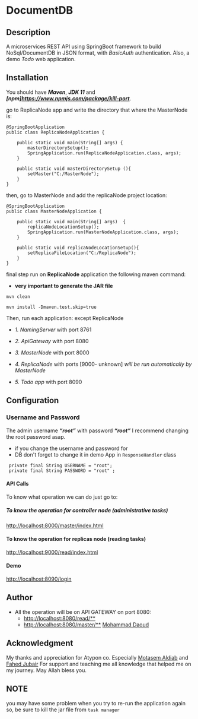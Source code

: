 # DocumentDB

## Description

A microservices REST API using SpringBoot framework to build NoSql/DocumentDB in JSON format, with *BasicAuth*
authentication. Also, a demo *Todo* web application.

## Installation

You should have ***Maven***, ***JDK 11*** and ***[npm]<https://www.npmjs.com/package/kill-port>***.

go to ReplicaNode app and write the directory that where the MasterNode is:

```
@SpringBootApplication
public class ReplicaNodeApplication {

	public static void main(String[] args) {
		masterDirectorySetup();
		SpringApplication.run(ReplicaNodeApplication.class, args);
	}
	
	public static void masterDirectorySetup (){
		setMaster("C:/MasterNode");
	}
}
```
then, go to MasterNode and add the replicaNode project location:
```
@SpringBootApplication
public class MasterNodeApplication {

	public static void main(String[] args)  {
		replicaNodeLocationSetup();
		SpringApplication.run(MasterNodeApplication.class, args);
	}

	public static void replicaNodeLocationSetup(){
		setReplicaFileLocation("C:/ReplicaNode");
	}
}
```
final step run  on **ReplicaNode** application the following maven command:
- **very important to generate the **JAR** file**
``` 
mvn clean  
```

```
mvn install -Dmaven.test.skip=true 
```


Then, run each application: except ReplicaNode

- *1. NamingServer* with port 8761
- *2. ApiGateway* with port 8080
- *3. MasterNode* with port 8000
- *4. ReplicaNode* with ports [9000- unknown]
  *will be run automatically by MasterNode*

- *5. Todo app* with port 8090

## Configuration

### Username and Password

The admin username ***“root”*** with password ***“root”***
I recommend changing the root password asap.

* if you change the username and password for 
* DB don't forget to change it in demo App in ```ResponseHandler``` class

```
 private final String USERNAME = "root";
 private final String PASSWORD = "root" ; 
```

#### API Calls

To know what operation we can do just go to:

##### To know the operation for controller node (administrative tasks)

<http://localhost:8000/master/index.html>

#### To know the operation for replicas node (reading tasks)

<http://localhost:9000/read/index.html>

#### Demo

<http://localhost:8090/login>

## Author
- All the operation will be on API GATEWAY on port 8080:
    - <http://localhost:8080/read/**>
    - <http://localhost:8080/master/**>
[Mohammad Daoud](https://www.linkedin.com/in/mohammad-daoudx/)

## Acknowledgment

My thanks and appreciation for Atypon co. Especially [Motasem Aldiab](https://www.linkedin.com/in/maldiab) and
[Fahed Jubair](https://www.linkedin.com/in/fahed-jubair-52b84882/)
For support and teaching me all
knowledge that helped me on my journey. May Allah bless you.

## NOTE
you may have some problem when you try to re-run the application again
so, be sure to kill the jar file from ```task manager```